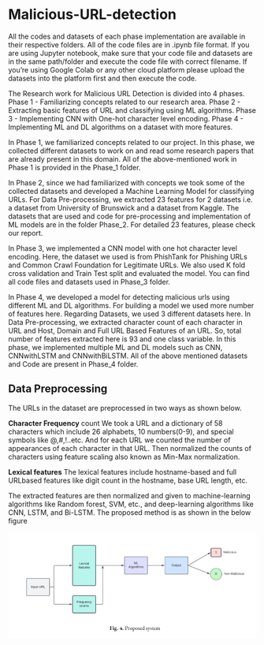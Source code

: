 # Malicious-URL-detection

All the codes and datasets of each phase implementation are available in their respective folders. 
All of the code files are in .ipynb file format. 
If you are using Jupyter notebook, make sure that your code file and datasets are in the same path/folder and execute the code file with correct filename. 
If you’re using Google Colab or any other cloud platform please upload the datasets into the platform first and then execute the code. 



The Research work for Malicious URL Detection is divided into 4 phases. 
 Phase 1 - Familiarizing concepts related to our research area.
 Phase 2 - Extracting basic features of URL and classifying using ML algorithms.
 Phase 3 - Implementing CNN with One-hot character level encoding.
 Phase 4 - Implementing ML and DL algorithms on a dataset with more features.

In Phase 1, we familiarized concepts related to our project. In this phase, we collected different datasets to work on and read some research papers that are already present in this domain. All of the above-mentioned work in Phase 1 is provided in the Phase_1 folder.

In Phase 2, since we had familiarized with concepts we took some of the collected datasets and developed a Machine Learning Model for classifying URLs. For Data Pre-processing, we extracted 23 features for 2 datasets i.e. a dataset from University of Brunswick and a dataset from Kaggle. The datasets that are used and code for pre-processing and implementation of ML models are in the folder Phase_2. For detailed 23 features, please check our report.

In Phase 3, we implemented a CNN model with one hot character level encoding. Here, the dataset we used is from PhishTank for Phishing URLs and Common Crawl Foundation for Legitimate URLs. We also used K fold cross validation and Train Test split and evaluated the model. You can find all code files and datasets used in Phase_3 folder.

In Phase 4, we developed a model for detecting malicious urls using different ML and DL algorithms. For building a model we used more number of features here. Regarding Datasets, we used 3 different datasets here. In Data Pre-processing, we extracted character count of each character in URL and Host, Domain and Full URL Based Features of an URL. So, total number of features extracted here is 93 and one class variable. In this phase, we implemented multiple ML and DL models such as CNN, CNNwithLSTM and CNNwithBiLSTM. All of the above mentioned datasets and Code are present in Phase_4 folder.


## Data Preprocessing 
The URLs in the dataset are preprocessed in two ways as shown below. 

**Character Frequency** count We took a URL and a dictionary of 58 characters which include 26 alphabets, 10 numbers(0-9), and special symbols like @,#,!..etc. And for each URL we counted the number of appearances of each character in that URL. Then normalized the counts of characters using feature scaling also known as Min-Max normalization.

**Lexical features** The lexical features include hostname-based and full URLbased features like digit count in the hostname, base URL length, etc.

The extracted features are then normalized and given to machine-learning algorithms like Random forest, SVM, etc., and deep-learning algorithms like CNN, LSTM, and Bi-LSTM. The proposed method is as shown in the below figure

![Proposed approach](images/proposedsystem.png)
